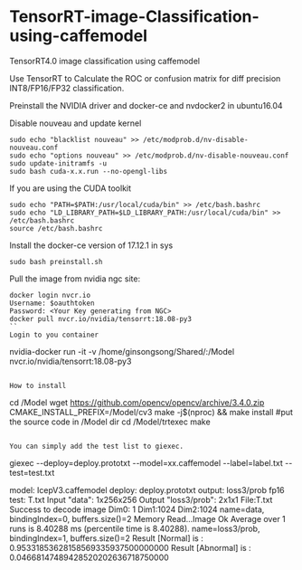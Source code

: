 # TensorRT-image-Classification-using-caffemodel
TensorRT4.0 image classification using caffemodel

Use TensorRT to Calculate the ROC or confusion matrix for diff precision INT8/FP16/FP32 classification.

Preinstall the NVIDIA driver and docker-ce and nvdocker2 in ubuntu16.04

Disable nouveau and update kernel
```
sudo echo "blacklist nouveau" >> /etc/modprob.d/nv-disable-nouveau.conf
sudo echo "options nouveau" >> /etc/modprob.d/nv-disable-nouveau.conf
sudo update-initramfs -u
sudo bash cuda-x.x.run --no-opengl-libs
```
If you are using the CUDA toolkit
```
sudo echo "PATH=$PATH:/usr/local/cuda/bin" >> /etc/bash.bashrc
sudo echo "LD_LIBRARY_PATH=$LD_LIBRARY_PATH:/usr/local/cuda/bin" >> /etc/bash.bashrc
source /etc/bash.bashrc
```
Install the docker-ce version of 17.12.1 in sys
```
sudo bash preinstall.sh
```


Pull the image from nvidia ngc site:
```
docker login nvcr.io
Username: $oauthtoken
Password: <Your Key generating from NGC>
docker pull nvcr.io/nvidia/tensorrt:18.08-py3
``
Login to you container
```
nvidia-docker run -it  -v /home/ginsongsong/Shared/:/Model nvcr.io/nvidia/tensorrt:18.08-py3

```

How to install
```
cd /Model
wget https://github.com/opencv/opencv/archive/3.4.0.zip
CMAKE_INSTALL_PREFIX=/Model/cv3
make -j$(nproc) && make install
#put the source code in /Model dir
cd /Model/trtexec
make
```

You can simply add the test list to giexec.
```
giexec --deploy=deploy.prototxt --model=xx.caffemodel --label=label.txt --test=test.txt

model: IcepV3.caffemodel
deploy: deploy.prototxt
output: loss3/prob
fp16
test: T.txt
Input "data": 1x256x256
Output "loss3/prob": 2x1x1
File:T.txt
Success to decode image
Dim0: 1 Dim1:1024 Dim2:1024
name=data, bindingIndex=0, buffers.size()=2
Memory Read...Image Ok
Average over 1 runs is 8.40288 ms (percentile time is 8.40288).
name=loss3/prob, bindingIndex=1, buffers.size()=2
Result [Normal] is : 0.95331853628158569335937500000000
Result [Abnormal] is : 0.04668147489428520202636718750000

```
